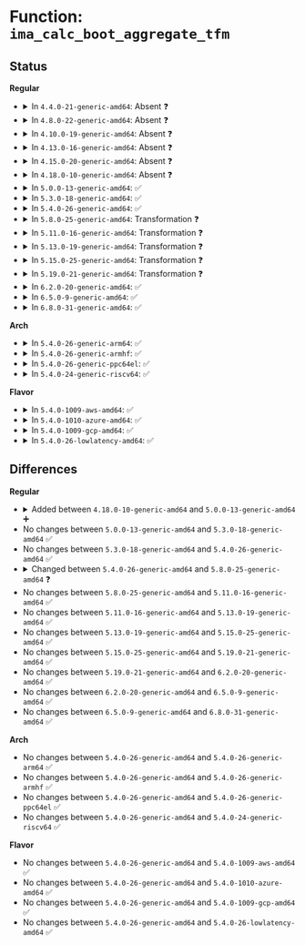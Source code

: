 # Function: <code>ima_calc_boot_aggregate_tfm</code>

## Status
<b>Regular</b>
<ul>
<li>
<details>
<summary>In <code>4.4.0-21-generic-amd64</code>: Absent ❓</summary>

```json
{
  "name": "ima_calc_boot_aggregate_tfm",
  "collision_type": "Unique Static",
  "inline_type": "Full",
  "funcs": [
    {
      "addr": 18446744071595204690,
      "name": "ima_calc_boot_aggregate_tfm",
      "external": false,
      "loc": "security/integrity/ima/ima_crypto.c:534",
      "file": "security/integrity/ima/ima_crypto.c",
      "inline": "not declared, inlined",
      "caller_inline": [
        "security/integrity/ima/ima_crypto.c:ima_calc_boot_aggregate"
      ],
      "caller_func": []
    }
  ],
  "symbols": []
}
```
</details>
</li>
<li>
<details>
<summary>In <code>4.8.0-22-generic-amd64</code>: Absent ❓</summary>

```json
{
  "name": "ima_calc_boot_aggregate_tfm",
  "collision_type": "Unique Static",
  "inline_type": "Full",
  "funcs": [
    {
      "addr": 18446744071595380187,
      "name": "ima_calc_boot_aggregate_tfm",
      "external": false,
      "loc": "security/integrity/ima/ima_crypto.c:652",
      "file": "security/integrity/ima/ima_crypto.c",
      "inline": "not declared, inlined",
      "caller_inline": [
        "security/integrity/ima/ima_crypto.c:ima_calc_boot_aggregate"
      ],
      "caller_func": []
    }
  ],
  "symbols": []
}
```
</details>
</li>
<li>
<details>
<summary>In <code>4.10.0-19-generic-amd64</code>: Absent ❓</summary>

```json
{
  "name": "ima_calc_boot_aggregate_tfm",
  "collision_type": "Unique Static",
  "inline_type": "Full",
  "funcs": [
    {
      "addr": 18446744071595628581,
      "name": "ima_calc_boot_aggregate_tfm",
      "external": false,
      "loc": "security/integrity/ima/ima_crypto.c:654",
      "file": "security/integrity/ima/ima_crypto.c",
      "inline": "not declared, inlined",
      "caller_inline": [
        "security/integrity/ima/ima_crypto.c:ima_calc_boot_aggregate"
      ],
      "caller_func": []
    }
  ],
  "symbols": []
}
```
</details>
</li>
<li>
<details>
<summary>In <code>4.13.0-16-generic-amd64</code>: Absent ❓</summary>

```json
{
  "name": "ima_calc_boot_aggregate_tfm",
  "collision_type": "Unique Static",
  "inline_type": "Full",
  "funcs": [
    {
      "addr": 18446744071596560579,
      "name": "ima_calc_boot_aggregate_tfm",
      "external": false,
      "loc": "security/integrity/ima/ima_crypto.c:654",
      "file": "security/integrity/ima/ima_crypto.c",
      "inline": "not declared, inlined",
      "caller_inline": [
        "security/integrity/ima/ima_crypto.c:ima_calc_boot_aggregate"
      ],
      "caller_func": []
    }
  ],
  "symbols": []
}
```
</details>
</li>
<li>
<details>
<summary>In <code>4.15.0-20-generic-amd64</code>: Absent ❓</summary>

```json
{
  "name": "ima_calc_boot_aggregate_tfm",
  "collision_type": "Unique Static",
  "inline_type": "Full",
  "funcs": [
    {
      "addr": 18446744071602887889,
      "name": "ima_calc_boot_aggregate_tfm",
      "external": false,
      "loc": "security/integrity/ima/ima_crypto.c:642",
      "file": "security/integrity/ima/ima_crypto.c",
      "inline": "not declared, inlined",
      "caller_inline": [
        "security/integrity/ima/ima_crypto.c:ima_calc_boot_aggregate"
      ],
      "caller_func": []
    }
  ],
  "symbols": []
}
```
</details>
</li>
<li>
<details>
<summary>In <code>4.18.0-10-generic-amd64</code>: Absent ❓</summary>

```json
{
  "name": "ima_calc_boot_aggregate_tfm",
  "collision_type": "Unique Static",
  "inline_type": "Full",
  "funcs": [
    {
      "addr": 18446744071603061017,
      "name": "ima_calc_boot_aggregate_tfm",
      "external": false,
      "loc": "security/integrity/ima/ima_crypto.c:644",
      "file": "security/integrity/ima/ima_crypto.c",
      "inline": "not declared, inlined",
      "caller_inline": [
        "security/integrity/ima/ima_crypto.c:ima_calc_boot_aggregate"
      ],
      "caller_func": []
    }
  ],
  "symbols": []
}
```
</details>
</li>
<li>
<details>
<summary>In <code>5.0.0-13-generic-amd64</code>: ✅</summary>

```c
int ima_calc_boot_aggregate_tfm(char * digest, struct crypto_shash * tfm)
```

```json
{
  "name": "ima_calc_boot_aggregate_tfm",
  "collision_type": "Unique Static",
  "inline_type": "No",
  "funcs": [
    {
      "addr": 18446744071604863150,
      "name": "ima_calc_boot_aggregate_tfm",
      "external": false,
      "loc": "security/integrity/ima/ima_crypto.c:658",
      "file": "security/integrity/ima/ima_crypto.c",
      "inline": "seen, unknown",
      "caller_inline": [],
      "caller_func": [
        "security/integrity/ima/ima_crypto.c:ima_calc_boot_aggregate"
      ]
    }
  ],
  "symbols": [
    {
      "addr": 18446744071604863150,
      "name": "ima_calc_boot_aggregate_tfm",
      "section": ".init.text",
      "bind": "STB_LOCAL",
      "size": 226
    }
  ]
}
```
</details>
</li>
<li>
<details>
<summary>In <code>5.3.0-18-generic-amd64</code>: ✅</summary>

```c
int ima_calc_boot_aggregate_tfm(char * digest, struct crypto_shash * tfm)
```

```json
{
  "name": "ima_calc_boot_aggregate_tfm",
  "collision_type": "Unique Static",
  "inline_type": "No",
  "funcs": [
    {
      "addr": 18446744071604969016,
      "name": "ima_calc_boot_aggregate_tfm",
      "external": false,
      "loc": "security/integrity/ima/ima_crypto.c:652",
      "file": "security/integrity/ima/ima_crypto.c",
      "inline": "seen, unknown",
      "caller_inline": [],
      "caller_func": [
        "security/integrity/ima/ima_crypto.c:ima_calc_boot_aggregate"
      ]
    }
  ],
  "symbols": [
    {
      "addr": 18446744071604969016,
      "name": "ima_calc_boot_aggregate_tfm",
      "section": ".init.text",
      "bind": "STB_LOCAL",
      "size": 250
    }
  ]
}
```
</details>
</li>
<li>
<details>
<summary>In <code>5.4.0-26-generic-amd64</code>: ✅</summary>

```c
int ima_calc_boot_aggregate_tfm(char * digest, struct crypto_shash * tfm)
```

```json
{
  "name": "ima_calc_boot_aggregate_tfm",
  "collision_type": "Unique Static",
  "inline_type": "No",
  "funcs": [
    {
      "addr": 18446744071605005007,
      "name": "ima_calc_boot_aggregate_tfm",
      "external": false,
      "loc": "security/integrity/ima/ima_crypto.c:660",
      "file": "security/integrity/ima/ima_crypto.c",
      "inline": "seen, unknown",
      "caller_inline": [],
      "caller_func": [
        "security/integrity/ima/ima_crypto.c:ima_calc_boot_aggregate"
      ]
    }
  ],
  "symbols": [
    {
      "addr": 18446744071605005007,
      "name": "ima_calc_boot_aggregate_tfm",
      "section": ".init.text",
      "bind": "STB_LOCAL",
      "size": 250
    }
  ]
}
```
</details>
</li>
<li>
<details>
<summary>In <code>5.8.0-25-generic-amd64</code>: Transformation ❓</summary>

```c
int ima_calc_boot_aggregate_tfm(char * digest, u16 alg_id, struct crypto_shash * tfm)
```

```json
{
  "name": "ima_calc_boot_aggregate_tfm",
  "collision_type": "Unique Static",
  "inline_type": "No",
  "funcs": [
    {
      "addr": 0,
      "name": "ima_calc_boot_aggregate_tfm",
      "external": false,
      "loc": "security/integrity/ima/ima_crypto.c:809",
      "file": "security/integrity/ima/ima_crypto.c",
      "inline": "seen, unknown",
      "caller_inline": [],
      "caller_func": [
        "security/integrity/ima/ima_crypto.c:ima_calc_boot_aggregate"
      ]
    }
  ],
  "symbols": [
    {
      "addr": 18446744071584181536,
      "name": "ima_calc_boot_aggregate_tfm",
      "section": ".text",
      "bind": "STB_LOCAL",
      "size": 420
    },
    {
      "addr": 18446744071584185643,
      "name": "ima_calc_boot_aggregate_tfm.cold",
      "section": ".text",
      "bind": "STB_LOCAL",
      "size": 34
    }
  ]
}
```
</details>
</li>
<li>
<details>
<summary>In <code>5.11.0-16-generic-amd64</code>: Transformation ❓</summary>

```c
int ima_calc_boot_aggregate_tfm(char * digest, u16 alg_id, struct crypto_shash * tfm)
```

```json
{
  "name": "ima_calc_boot_aggregate_tfm",
  "collision_type": "Unique Static",
  "inline_type": "No",
  "funcs": [
    {
      "addr": 0,
      "name": "ima_calc_boot_aggregate_tfm",
      "external": false,
      "loc": "security/integrity/ima/ima_crypto.c:799",
      "file": "security/integrity/ima/ima_crypto.c",
      "inline": "seen, unknown",
      "caller_inline": [],
      "caller_func": [
        "security/integrity/ima/ima_crypto.c:ima_calc_boot_aggregate"
      ]
    }
  ],
  "symbols": [
    {
      "addr": 18446744071584300768,
      "name": "ima_calc_boot_aggregate_tfm",
      "section": ".text",
      "bind": "STB_LOCAL",
      "size": 421
    },
    {
      "addr": 18446744071591369775,
      "name": "ima_calc_boot_aggregate_tfm.cold",
      "section": ".text",
      "bind": "STB_LOCAL",
      "size": 34
    }
  ]
}
```
</details>
</li>
<li>
<details>
<summary>In <code>5.13.0-19-generic-amd64</code>: Transformation ❓</summary>

```c
int ima_calc_boot_aggregate_tfm(char * digest, u16 alg_id, struct crypto_shash * tfm)
```

```json
{
  "name": "ima_calc_boot_aggregate_tfm",
  "collision_type": "Unique Static",
  "inline_type": "No",
  "funcs": [
    {
      "addr": 0,
      "name": "ima_calc_boot_aggregate_tfm",
      "external": false,
      "loc": "security/integrity/ima/ima_crypto.c:799",
      "file": "security/integrity/ima/ima_crypto.c",
      "inline": "seen, unknown",
      "caller_inline": [],
      "caller_func": [
        "security/integrity/ima/ima_crypto.c:ima_calc_boot_aggregate"
      ]
    }
  ],
  "symbols": [
    {
      "addr": 18446744071584335120,
      "name": "ima_calc_boot_aggregate_tfm",
      "section": ".text",
      "bind": "STB_LOCAL",
      "size": 421
    },
    {
      "addr": 18446744071591312478,
      "name": "ima_calc_boot_aggregate_tfm.cold",
      "section": ".text",
      "bind": "STB_LOCAL",
      "size": 34
    }
  ]
}
```
</details>
</li>
<li>
<details>
<summary>In <code>5.15.0-25-generic-amd64</code>: Transformation ❓</summary>

```c
int ima_calc_boot_aggregate_tfm(char * digest, u16 alg_id, struct crypto_shash * tfm)
```

```json
{
  "name": "ima_calc_boot_aggregate_tfm",
  "collision_type": "Unique Static",
  "inline_type": "No",
  "funcs": [
    {
      "addr": 0,
      "name": "ima_calc_boot_aggregate_tfm",
      "external": false,
      "loc": "security/integrity/ima/ima_crypto.c:799",
      "file": "security/integrity/ima/ima_crypto.c",
      "inline": "seen, unknown",
      "caller_inline": [],
      "caller_func": [
        "security/integrity/ima/ima_crypto.c:ima_calc_boot_aggregate"
      ]
    }
  ],
  "symbols": [
    {
      "addr": 18446744071584723440,
      "name": "ima_calc_boot_aggregate_tfm",
      "section": ".text",
      "bind": "STB_LOCAL",
      "size": 421
    },
    {
      "addr": 18446744071592308423,
      "name": "ima_calc_boot_aggregate_tfm.cold",
      "section": ".text",
      "bind": "STB_LOCAL",
      "size": 34
    }
  ]
}
```
</details>
</li>
<li>
<details>
<summary>In <code>5.19.0-21-generic-amd64</code>: Transformation ❓</summary>

```c
int ima_calc_boot_aggregate_tfm(char * digest, u16 alg_id, struct crypto_shash * tfm)
```

```json
{
  "name": "ima_calc_boot_aggregate_tfm",
  "collision_type": "Unique Static",
  "inline_type": "No",
  "funcs": [
    {
      "addr": 0,
      "name": "ima_calc_boot_aggregate_tfm",
      "external": false,
      "loc": "security/integrity/ima/ima_crypto.c:800",
      "file": "security/integrity/ima/ima_crypto.c",
      "inline": "seen, unknown",
      "caller_inline": [],
      "caller_func": [
        "security/integrity/ima/ima_crypto.c:ima_calc_boot_aggregate"
      ]
    }
  ],
  "symbols": [
    {
      "addr": 18446744071585398928,
      "name": "ima_calc_boot_aggregate_tfm",
      "section": ".text",
      "bind": "STB_LOCAL",
      "size": 461
    },
    {
      "addr": 18446744071594090735,
      "name": "ima_calc_boot_aggregate_tfm.cold",
      "section": ".text",
      "bind": "STB_LOCAL",
      "size": 34
    }
  ]
}
```
</details>
</li>
<li>
<details>
<summary>In <code>6.2.0-20-generic-amd64</code>: ✅</summary>

```c
int ima_calc_boot_aggregate_tfm(char * digest, u16 alg_id, struct crypto_shash * tfm)
```

```json
{
  "name": "ima_calc_boot_aggregate_tfm",
  "collision_type": "Unique Static",
  "inline_type": "No",
  "funcs": [
    {
      "addr": 18446744071586152176,
      "name": "ima_calc_boot_aggregate_tfm",
      "external": false,
      "loc": "security/integrity/ima/ima_crypto.c:800",
      "file": "security/integrity/ima/ima_crypto.c",
      "inline": "seen, unknown",
      "caller_inline": [],
      "caller_func": [
        "security/integrity/ima/ima_crypto.c:ima_calc_boot_aggregate"
      ]
    }
  ],
  "symbols": [
    {
      "addr": 18446744071586152176,
      "name": "ima_calc_boot_aggregate_tfm",
      "section": ".text",
      "bind": "STB_LOCAL",
      "size": 489
    }
  ]
}
```
</details>
</li>
<li>
<details>
<summary>In <code>6.5.0-9-generic-amd64</code>: ✅</summary>

```c
int ima_calc_boot_aggregate_tfm(char * digest, u16 alg_id, struct crypto_shash * tfm)
```

```json
{
  "name": "ima_calc_boot_aggregate_tfm",
  "collision_type": "Unique Static",
  "inline_type": "No",
  "funcs": [
    {
      "addr": 18446744071586390368,
      "name": "ima_calc_boot_aggregate_tfm",
      "external": false,
      "loc": "security/integrity/ima/ima_crypto.c:800",
      "file": "security/integrity/ima/ima_crypto.c",
      "inline": "seen, unknown",
      "caller_inline": [],
      "caller_func": [
        "security/integrity/ima/ima_crypto.c:ima_calc_boot_aggregate"
      ]
    }
  ],
  "symbols": [
    {
      "addr": 18446744071586390368,
      "name": "ima_calc_boot_aggregate_tfm",
      "section": ".text",
      "bind": "STB_LOCAL",
      "size": 489
    }
  ]
}
```
</details>
</li>
<li>
<details>
<summary>In <code>6.8.0-31-generic-amd64</code>: ✅</summary>

```c
int ima_calc_boot_aggregate_tfm(char * digest, u16 alg_id, struct crypto_shash * tfm)
```

```json
{
  "name": "ima_calc_boot_aggregate_tfm",
  "collision_type": "Unique Static",
  "inline_type": "No",
  "funcs": [
    {
      "addr": 18446744071586654720,
      "name": "ima_calc_boot_aggregate_tfm",
      "external": false,
      "loc": "security/integrity/ima/ima_crypto.c:800",
      "file": "security/integrity/ima/ima_crypto.c",
      "inline": "seen, unknown",
      "caller_inline": [],
      "caller_func": [
        "security/integrity/ima/ima_crypto.c:ima_calc_boot_aggregate"
      ]
    }
  ],
  "symbols": [
    {
      "addr": 18446744071586654720,
      "name": "ima_calc_boot_aggregate_tfm",
      "section": ".text",
      "bind": "STB_LOCAL",
      "size": 489
    }
  ]
}
```
</details>
</li>
</ul>
<b>Arch</b>
<ul>
<li>
<details>
<summary>In <code>5.4.0-26-generic-arm64</code>: ✅</summary>

```c
int ima_calc_boot_aggregate_tfm(char * digest, struct crypto_shash * tfm)
```

```json
{
  "name": "ima_calc_boot_aggregate_tfm",
  "collision_type": "Unique Static",
  "inline_type": "No",
  "funcs": [
    {
      "addr": 18446603336511049504,
      "name": "ima_calc_boot_aggregate_tfm",
      "external": false,
      "loc": "security/integrity/ima/ima_crypto.c:660",
      "file": "security/integrity/ima/ima_crypto.c",
      "inline": "seen, unknown",
      "caller_inline": [],
      "caller_func": [
        "security/integrity/ima/ima_crypto.c:ima_calc_boot_aggregate"
      ]
    }
  ],
  "symbols": [
    {
      "addr": 18446603336511049504,
      "name": "ima_calc_boot_aggregate_tfm",
      "section": ".init.text",
      "bind": "STB_LOCAL",
      "size": 292
    }
  ]
}
```
</details>
</li>
<li>
<details>
<summary>In <code>5.4.0-26-generic-armhf</code>: ✅</summary>

```c
int ima_calc_boot_aggregate_tfm(char * digest, struct crypto_shash * tfm)
```

```json
{
  "name": "ima_calc_boot_aggregate_tfm",
  "collision_type": "Unique Static",
  "inline_type": "No",
  "funcs": [
    {
      "addr": 3243531308,
      "name": "ima_calc_boot_aggregate_tfm",
      "external": false,
      "loc": "security/integrity/ima/ima_crypto.c:660",
      "file": "security/integrity/ima/ima_crypto.c",
      "inline": "seen, unknown",
      "caller_inline": [],
      "caller_func": [
        "security/integrity/ima/ima_crypto.c:ima_calc_boot_aggregate"
      ]
    }
  ],
  "symbols": [
    {
      "addr": 3243531308,
      "name": "ima_calc_boot_aggregate_tfm",
      "section": ".init.text",
      "bind": "STB_LOCAL",
      "size": 276
    }
  ]
}
```
</details>
</li>
<li>
<details>
<summary>In <code>5.4.0-26-generic-ppc64el</code>: ✅</summary>

```c
int ima_calc_boot_aggregate_tfm(char * digest, struct crypto_shash * tfm)
```

```json
{
  "name": "ima_calc_boot_aggregate_tfm",
  "collision_type": "Unique Static",
  "inline_type": "No",
  "funcs": [
    {
      "addr": 13835058055302725508,
      "name": "ima_calc_boot_aggregate_tfm",
      "external": false,
      "loc": "security/integrity/ima/ima_crypto.c:660",
      "file": "security/integrity/ima/ima_crypto.c",
      "inline": "seen, unknown",
      "caller_inline": [],
      "caller_func": [
        "security/integrity/ima/ima_crypto.c:ima_calc_boot_aggregate"
      ]
    }
  ],
  "symbols": [
    {
      "addr": 13835058055302725508,
      "name": "ima_calc_boot_aggregate_tfm",
      "section": ".init.text",
      "bind": "STB_LOCAL",
      "size": 344
    }
  ]
}
```
</details>
</li>
<li>
<details>
<summary>In <code>5.4.0-24-generic-riscv64</code>: ✅</summary>

```c
int ima_calc_boot_aggregate_tfm(char * digest, struct crypto_shash * tfm)
```

```json
{
  "name": "ima_calc_boot_aggregate_tfm",
  "collision_type": "Unique Static",
  "inline_type": "No",
  "funcs": [
    {
      "addr": 18446743936270759646,
      "name": "ima_calc_boot_aggregate_tfm",
      "external": false,
      "loc": "security/integrity/ima/ima_crypto.c:660",
      "file": "security/integrity/ima/ima_crypto.c",
      "inline": "seen, unknown",
      "caller_inline": [],
      "caller_func": [
        "security/integrity/ima/ima_crypto.c:ima_calc_boot_aggregate"
      ]
    }
  ],
  "symbols": [
    {
      "addr": 18446743936270759646,
      "name": "ima_calc_boot_aggregate_tfm",
      "section": ".init.text",
      "bind": "STB_LOCAL",
      "size": 212
    }
  ]
}
```
</details>
</li>
</ul>
<b>Flavor</b>
<ul>
<li>
<details>
<summary>In <code>5.4.0-1009-aws-amd64</code>: ✅</summary>

```c
int ima_calc_boot_aggregate_tfm(char * digest, struct crypto_shash * tfm)
```

```json
{
  "name": "ima_calc_boot_aggregate_tfm",
  "collision_type": "Unique Static",
  "inline_type": "No",
  "funcs": [
    {
      "addr": 18446744071604910467,
      "name": "ima_calc_boot_aggregate_tfm",
      "external": false,
      "loc": "security/integrity/ima/ima_crypto.c:660",
      "file": "security/integrity/ima/ima_crypto.c",
      "inline": "seen, unknown",
      "caller_inline": [],
      "caller_func": [
        "security/integrity/ima/ima_crypto.c:ima_calc_boot_aggregate"
      ]
    }
  ],
  "symbols": [
    {
      "addr": 18446744071604910467,
      "name": "ima_calc_boot_aggregate_tfm",
      "section": ".init.text",
      "bind": "STB_LOCAL",
      "size": 250
    }
  ]
}
```
</details>
</li>
<li>
<details>
<summary>In <code>5.4.0-1010-azure-amd64</code>: ✅</summary>

```c
int ima_calc_boot_aggregate_tfm(char * digest, struct crypto_shash * tfm)
```

```json
{
  "name": "ima_calc_boot_aggregate_tfm",
  "collision_type": "Unique Static",
  "inline_type": "No",
  "funcs": [
    {
      "addr": 18446744071604879519,
      "name": "ima_calc_boot_aggregate_tfm",
      "external": false,
      "loc": "security/integrity/ima/ima_crypto.c:660",
      "file": "security/integrity/ima/ima_crypto.c",
      "inline": "seen, unknown",
      "caller_inline": [],
      "caller_func": [
        "security/integrity/ima/ima_crypto.c:ima_calc_boot_aggregate"
      ]
    }
  ],
  "symbols": [
    {
      "addr": 18446744071604879519,
      "name": "ima_calc_boot_aggregate_tfm",
      "section": ".init.text",
      "bind": "STB_LOCAL",
      "size": 250
    }
  ]
}
```
</details>
</li>
<li>
<details>
<summary>In <code>5.4.0-1009-gcp-amd64</code>: ✅</summary>

```c
int ima_calc_boot_aggregate_tfm(char * digest, struct crypto_shash * tfm)
```

```json
{
  "name": "ima_calc_boot_aggregate_tfm",
  "collision_type": "Unique Static",
  "inline_type": "No",
  "funcs": [
    {
      "addr": 18446744071604987639,
      "name": "ima_calc_boot_aggregate_tfm",
      "external": false,
      "loc": "security/integrity/ima/ima_crypto.c:660",
      "file": "security/integrity/ima/ima_crypto.c",
      "inline": "seen, unknown",
      "caller_inline": [],
      "caller_func": [
        "security/integrity/ima/ima_crypto.c:ima_calc_boot_aggregate"
      ]
    }
  ],
  "symbols": [
    {
      "addr": 18446744071604987639,
      "name": "ima_calc_boot_aggregate_tfm",
      "section": ".init.text",
      "bind": "STB_LOCAL",
      "size": 250
    }
  ]
}
```
</details>
</li>
<li>
<details>
<summary>In <code>5.4.0-26-lowlatency-amd64</code>: ✅</summary>

```c
int ima_calc_boot_aggregate_tfm(char * digest, struct crypto_shash * tfm)
```

```json
{
  "name": "ima_calc_boot_aggregate_tfm",
  "collision_type": "Unique Static",
  "inline_type": "No",
  "funcs": [
    {
      "addr": 18446744071605009177,
      "name": "ima_calc_boot_aggregate_tfm",
      "external": false,
      "loc": "security/integrity/ima/ima_crypto.c:660",
      "file": "security/integrity/ima/ima_crypto.c",
      "inline": "seen, unknown",
      "caller_inline": [],
      "caller_func": [
        "security/integrity/ima/ima_crypto.c:ima_calc_boot_aggregate"
      ]
    }
  ],
  "symbols": [
    {
      "addr": 18446744071605009177,
      "name": "ima_calc_boot_aggregate_tfm",
      "section": ".init.text",
      "bind": "STB_LOCAL",
      "size": 250
    }
  ]
}
```
</details>
</li>
</ul>

## Differences
<b>Regular</b>
<ul>
<li>
<details>
<summary>Added between <code>4.18.0-10-generic-amd64</code> and <code>5.0.0-13-generic-amd64</code> ➕</summary>

```c
int ima_calc_boot_aggregate_tfm(char * digest, struct crypto_shash * tfm)
```
</details>
</li>
<li>
No changes between <code>5.0.0-13-generic-amd64</code> and <code>5.3.0-18-generic-amd64</code> ✅
</li>
<li>
No changes between <code>5.3.0-18-generic-amd64</code> and <code>5.4.0-26-generic-amd64</code> ✅
</li>
<li>
<details>
<summary>Changed between <code>5.4.0-26-generic-amd64</code> and <code>5.8.0-25-generic-amd64</code> ❓</summary>
<ul>
<li>
<b>Param added. </b>
<code>u16 alg_id</code>
</li>
<li>
<b>Param reordered. </b>
<code>digest, tfm</code> ➡️ <code>digest, alg_id, tfm</code>
</li>
</ul>
</details>
</li>
<li>
No changes between <code>5.8.0-25-generic-amd64</code> and <code>5.11.0-16-generic-amd64</code> ✅
</li>
<li>
No changes between <code>5.11.0-16-generic-amd64</code> and <code>5.13.0-19-generic-amd64</code> ✅
</li>
<li>
No changes between <code>5.13.0-19-generic-amd64</code> and <code>5.15.0-25-generic-amd64</code> ✅
</li>
<li>
No changes between <code>5.15.0-25-generic-amd64</code> and <code>5.19.0-21-generic-amd64</code> ✅
</li>
<li>
No changes between <code>5.19.0-21-generic-amd64</code> and <code>6.2.0-20-generic-amd64</code> ✅
</li>
<li>
No changes between <code>6.2.0-20-generic-amd64</code> and <code>6.5.0-9-generic-amd64</code> ✅
</li>
<li>
No changes between <code>6.5.0-9-generic-amd64</code> and <code>6.8.0-31-generic-amd64</code> ✅
</li>
</ul>
<b>Arch</b>
<ul>
<li>
No changes between <code>5.4.0-26-generic-amd64</code> and <code>5.4.0-26-generic-arm64</code> ✅
</li>
<li>
No changes between <code>5.4.0-26-generic-amd64</code> and <code>5.4.0-26-generic-armhf</code> ✅
</li>
<li>
No changes between <code>5.4.0-26-generic-amd64</code> and <code>5.4.0-26-generic-ppc64el</code> ✅
</li>
<li>
No changes between <code>5.4.0-26-generic-amd64</code> and <code>5.4.0-24-generic-riscv64</code> ✅
</li>
</ul>
<b>Flavor</b>
<ul>
<li>
No changes between <code>5.4.0-26-generic-amd64</code> and <code>5.4.0-1009-aws-amd64</code> ✅
</li>
<li>
No changes between <code>5.4.0-26-generic-amd64</code> and <code>5.4.0-1010-azure-amd64</code> ✅
</li>
<li>
No changes between <code>5.4.0-26-generic-amd64</code> and <code>5.4.0-1009-gcp-amd64</code> ✅
</li>
<li>
No changes between <code>5.4.0-26-generic-amd64</code> and <code>5.4.0-26-lowlatency-amd64</code> ✅
</li>
</ul>
